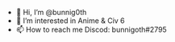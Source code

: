 - 👋 Hi, I’m @bunnig0th
- 👀 I’m interested in Anime & Civ 6
- 📫 How to reach me Discod: bunnigoth#2795
